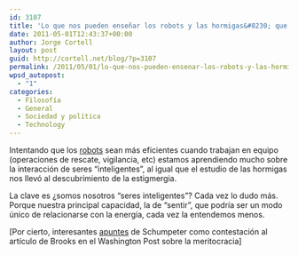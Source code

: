```yaml
---
id: 3107
title: 'Lo que nos pueden enseñar los robots y las hormigas&#8230; que hemos olvidado'
date: 2011-05-01T12:43:37+00:00
author: Jorge Cortell
layout: post
guid: http://cortell.net/blog/?p=3107
permalink: /2011/05/01/lo-que-nos-pueden-ensenar-los-robots-y-las-hormigas-que-hemos-olvidado/
wpsd_autopost:
  - "1"
categories:
  - Filosofí­a
  - General
  - Sociedad y polí­tica
  - Technology
---
```

Intentando que los [robots](http://www.economist.com/node/18483687?story_id=18483687) sean más eficientes cuando trabajan en equipo (operaciones de rescate, vigilancia, etc) estamos aprendiendo mucho sobre la interacción de seres &#8220;inteligentes&#8221;, al igual que el estudio de las hormigas nos llevó al descubrimiento de la estigmergia.

La clave es ¿somos nosotros &#8220;seres inteligentes&#8221;? Cada vez lo dudo más. Porque nuestra principal capacidad, la de &#8220;sentir&#8221;, que podría ser un modo único de relacionarse con la energía, cada vez la entendemos menos.

[Por cierto, interesantes [apuntes](http://www.economist.com/blogs/schumpeter/2011/04/fairness_meritocracy) de Schumpeter como contestación al artículo de Brooks en el Washington Post sobre la meritocracia]